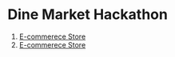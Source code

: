 # Dine Market Hackathon

1. [E-commerece Store](https://github.com/hassan-ak/next-dine-market)
1. [E-commerece Store](https://hackathon-dine-market.vercel.app/)

